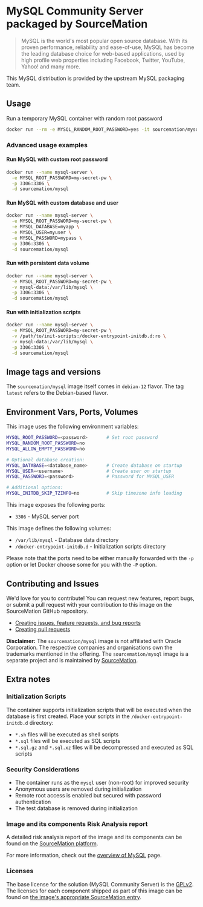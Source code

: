 # MySQL Community Server packaged by SourceMation

> MySQL is the world's most popular open source database. With its proven performance, reliability and ease-of-use, MySQL has become the leading database choice for web-based applications, used by high profile web properties including Facebook, Twitter, YouTube, Yahoo! and many more.

This MySQL distribution is provided by the upstream MySQL packaging team.

## Usage

Run a temporary MySQL container with random root password

```bash
docker run --rm -e MYSQL_RANDOM_ROOT_PASSWORD=yes -it sourcemation/mysql
```

### Advanced usage examples

#### Run MySQL with custom root password

```bash
docker run --name mysql-server \
  -e MYSQL_ROOT_PASSWORD=my-secret-pw \
  -p 3306:3306 \
  -d sourcemation/mysql
```

#### Run MySQL with custom database and user

```bash
docker run --name mysql-server \
  -e MYSQL_ROOT_PASSWORD=my-secret-pw \
  -e MYSQL_DATABASE=myapp \
  -e MYSQL_USER=myuser \
  -e MYSQL_PASSWORD=mypass \
  -p 3306:3306 \
  -d sourcemation/mysql
```

#### Run with persistent data volume

```bash
docker run --name mysql-server \
  -e MYSQL_ROOT_PASSWORD=my-secret-pw \
  -v mysql-data:/var/lib/mysql \
  -p 3306:3306 \
  -d sourcemation/mysql
```

#### Run with initialization scripts

```bash
docker run --name mysql-server \
  -e MYSQL_ROOT_PASSWORD=my-secret-pw \
  -v /path/to/init-scripts:/docker-entrypoint-initdb.d:ro \
  -v mysql-data:/var/lib/mysql \
  -p 3306:3306 \
  -d sourcemation/mysql
```

## Image tags and versions

The `sourcemation/mysql` image itself comes in `debian-12` flavor. The tag `latest` refers to the Debian-based flavor.

## Environment Vars, Ports, Volumes

This image uses the following environment variables:

```bash
MYSQL_ROOT_PASSWORD=<password>       # Set root password
MYSQL_RANDOM_ROOT_PASSWORD=no
MYSQL_ALLOW_EMPTY_PASSWORD=no

# Optional database creation:
MYSQL_DATABASE=<database_name>       # Create database on startup
MYSQL_USER=<username>                # Create user on startup
MYSQL_PASSWORD=<password>            # Password for MYSQL_USER

# Additional options:
MYSQL_INITDB_SKIP_TZINFO=no          # Skip timezone info loading
```

This image exposes the following ports:

- `3306` - MySQL server port

This image defines the following volumes:

- `/var/lib/mysql` - Database data directory
- `/docker-entrypoint-initdb.d` - Initialization scripts directory

Please note that the ports need to be either manually forwarded with the `-p` option or let Docker choose some for you with the `-P` option.

## Contributing and Issues

We'd love for you to contribute! You can request new features, report bugs, or submit a pull request with your contribution to this image on the SourceMation GitHub repository.

- [Creating issues, feature requests, and bug reports](https://github.com/SourceMation/images/issues/new/choose)
- [Creating pull requests](https://github.com/SourceMation/images/compare)

**Disclaimer:** The `sourcemation/mysql` image is not affiliated with Oracle Corporation. The respective companies and organisations own the trademarks mentioned in the offering. The `sourcemation/mysql` image is a separate project and is maintained by [SourceMation](https://sourcemation.com).

## Extra notes

### Initialization Scripts

The container supports initialization scripts that will be executed when the database is first created. Place your scripts in the `/docker-entrypoint-initdb.d` directory:

- `*.sh` files will be executed as shell scripts
- `*.sql` files will be executed as SQL scripts
- `*.sql.gz` and `*.sql.xz` files will be decompressed and executed as SQL scripts

### Security Considerations

- The container runs as the `mysql` user (non-root) for improved security
- Anonymous users are removed during initialization
- Remote root access is enabled but secured with password authentication
- The test database is removed during initialization

### Image and its components Risk Analysis report

A detailed risk analysis report of the image and its components can be found on the [SourceMation platform](https://sourcemation.com).

For more information, check out the [overview of MySQL](https://mysql.com/) page.

### Licenses

The base license for the solution (MySQL Community Server) is the [GPLv2](https://github.com/mysql/mysql-server/blob/8.0/LICENSE). The licenses for each component shipped as part of this image can be found on [the image's appropriate SourceMation entry](https://sourcemation.com).